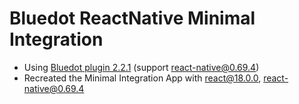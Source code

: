 # Bluedot ReactNative Minimal Integration

- Using [Bluedot plugin 2.2.1](https://github.com/Bluedot-Innovation/Bluedot-React-Native-Plugin) (support react-native@0.69.4)
- Recreated the Minimal Integration App with react@18.0.0, react-native@0.69.4
